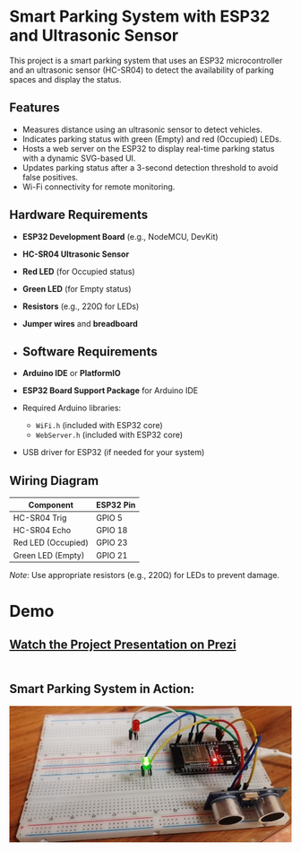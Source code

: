 # Smart Parking System with ESP32 and Ultrasonic Sensor
This project is a smart parking system that uses an ESP32 microcontroller and an ultrasonic sensor (HC-SR04) to detect the availability of parking spaces and display the status.

## Features
- Measures distance using an ultrasonic sensor to detect vehicles.
- Indicates parking status with green (Empty) and red (Occupied) LEDs.
- Hosts a web server on the ESP32 to display real-time parking status with a dynamic SVG-based UI.
- Updates parking status after a 3-second detection threshold to avoid false positives.
- Wi-Fi connectivity for remote monitoring.

## Hardware Requirements
- **ESP32 Development Board** (e.g., NodeMCU, DevKit)
- **HC-SR04 Ultrasonic Sensor**
- **Red LED** (for Occupied status)
- **Green LED** (for Empty status)
- **Resistors** (e.g., 220Ω for LEDs)
- **Jumper wires** and **breadboard**

- ## Software Requirements
- **Arduino IDE** or **PlatformIO**
- **ESP32 Board Support Package** for Arduino IDE
- Required Arduino libraries:
  - `WiFi.h` (included with ESP32 core)
  - `WebServer.h` (included with ESP32 core)
- USB driver for ESP32 (if needed for your system)

## Wiring Diagram
| Component           | ESP32 Pin  |
|---------------------|------------|
| HC-SR04 Trig        | GPIO 5     |
| HC-SR04 Echo        | GPIO 18    |
| Red LED (Occupied)  | GPIO 23    |
| Green LED (Empty)   | GPIO 21    |

*Note*: Use appropriate resistors (e.g., 220Ω) for LEDs to prevent damage.

# Demo<br>
[**Watch the Project Presentation on Prezi**](https://prezi.com/view/lwAYcBoyaPiA9W808GFl/)<br><br>
---
## **Smart Parking System in Action:**
![Smart Parking Demo](Demo.jpg)
